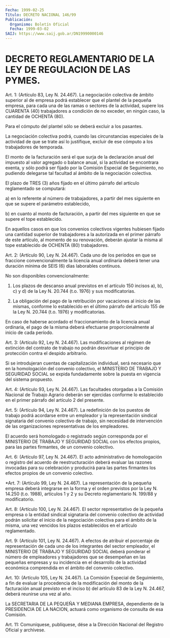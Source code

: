 ```yaml
---
Fecha: 1999-02-25
Título: DECRETO NACIONAL 146/99
Publicación:
  Organismo: Boletín Oficial
  Fecha: 1999-03-02
SAIJ: https://www.saij.gob.ar/DN19990000146
---
```

# DECRETO REGLAMENTARIO DE LA LEY DE REGULACION DE  LAS PYMES.

<a id="1"></a>
Art. 1: (Artículo 83, Ley N. 24.467).  La negociación colectiva de ámbito superior al de empresa podrá establecer que el plantel de la pequeña empresa, para cada una de las ramas  o  sectores  de  la actividad,  supere los CUARENTA (40) trabajadores a condición de no exceder, en ningún caso, la cantidad de OCHENTA (80).

Para el cómputo  del  plantel sólo se deberá excluir a los pasantes.

La  negociación  colectiva    podrá,    cuando  las  circunstancias especiales  de  la  actividad de que se trate  así  lo  justifique, excluir   de  ese  cómputo  a  los  trabajadores  de  temporada.

El monto de la facturación  será  el  que  surja  de la declaración anual  del  impuesto  al  valor  agregado  o balance anual,  si  la actividad  se encontrara exenta, y sólo podrá  ser  fijado  por  la Comisión  Especial   de  Seguimiento,  no  pudiendo  delegarse  tal facultad al ámbito de la negociación colectiva.

El plazo de TRES (3)  años fijado en el último párrafo del artículo reglamentado se computará:

a) en lo referente al número  de  trabajadores,  a  partir  del mes siguiente en que se supere el parámetro establecido,

b) en cuanto al monto de facturación, a partir del mes siguiente en que se supere el tope establecido.

En aquellos casos en que los convenios colectivos vigentes hubiesen fijado una cantidad superior de trabajadores a la autorizada  en el primer  párrafo  de  este  artículo,  al  momento de su renovación, deberán  ajustar  la  misma  al tope establecido  de  OCHENTA  (80) trabajadores.

<a id="2"></a>
Art. 2: (Artículo 90, Ley N. 24.467).  Cada  uno de los períodos en que  se  fraccione  convencionalmente la licencia  anual  ordinaria deberá  tener una duración  mínima  de  SEIS  (6)  días  laborables continuos.

No son disponibles convencionalmente:

1. Los plazos  de  descanso  anual  previstos  en  el  artículo 150 incisos  a),  b),  c)  y  d) de la Ley N. 20.744 (t.o. 1976) y  sus modificatorias.

2.  La  obligación del pago de la  retribución  por  vacaciones  al inicio de  las mismas, conforme lo establecido en el último párrafo del artículo  155 de la Ley N. 20.744 (t.o. 1976) y modificatorias.

En caso de haberse acordado el fraccionamiento de la licencia anual ordinaria, el pago de  la misma deberá efectuarse proporcionalmente al inicio de cada período.

<a id="3"></a>
Art. 3: (Artículo 92, Ley N. 24.467). Las modificaciones al régimen de  extinción del contrato  de  trabajo  no  podrán  desvirtuar  el principio de protección contra el despido arbitrario.

Si se  introdujeran  cuentas  de  capitalización  individual,  será necesario  que  en  la  homologación  del  convenio  colectivo,  el MINISTERIO  DE  TRABAJO  Y SEGURIDAD SOCIAL se expida fundadamente sobre la puesta en vigencia del sistema propuesto.

<a id="4"></a>
Art. 4: (Artículo 93, Ley N. 24.467). Las facultades otorgadas a la Comisión Nacional de Trabajo Agrario deberán ser ejercidas conforme lo establecido en el primer  párrafo  del  artículo  2 del presente.

<a id="5"></a>
Art.  5: (Artículo  94, Ley N. 24.467). La redefinición  de  los puestos  de  trabajo  podrá  acordarse  entre  un  empleador  y  la representación  sindical  signataria   del  convenio  colectivo  de trabajo,  sin  necesidad  de  intervención  de  las  organizaciones representativas de los empleadores.

El acuerdo será homologado o registrado  según  corresponda  por el MINISTERIO  DE  TRABAJO Y SEGURIDAD SOCIAL con los efectos propios, para las partes firmantes, de un convenio colectivo.

<a id="6"></a>
Art. 6: (Artículo  97,  Ley N. 24.467). El acto administrativo de homologación  o  registro del acuerdo  de  reestructuración  deberá evaluar las razones  invocadas para su celebración y producirá para las partes firmantes los  efectos  propios de un convenio colectivo.

<a id="7"></a>
*Art.  7: (Artículo 99, Ley N. 24.467).  La  representación  de  la pequeña empresa  deberá integrarse en la forma y el orden previstos por la Ley N. 14.250  (t.o.  1988),  artículos  1  y  2 y su Decreto reglamentario N. 199/88 y modificatorio.

<a id="8"></a>
Art. 8: (Artículo 100, Ley N. 24.467). El sector representativo de la  pequeña empresa o la entidad sindical signataria  del  convenio colectivo de actividad podrán solicitar el inicio de la negociación colectiva  para  el ámbito de la misma, una vez vencidos los plazos establecidos en el artículo reglamentado.

<a id="9"></a>
Art. 9: (Artículo  101,  Ley N.  24.467). A efectos de atribuir el porcentaje de representación de cada  uno  de  los  integrantes del sector  empleador,  el  MINISTERIO  DE  TRABAJO Y SEGURIDAD  SOCIAL deberá ponderar el número de empleadores  y  trabajadores  que  se desempeñan   en  las  pequeñas  empresas  y  su  incidencia  en  el desarrollo de  la  actividad económica comprendida en el ámbito del convenio colectivo.

<a id="10"></a>
Art. 10: (Artículo  105,  Ley N. 24.467). La Comisión Especial de Seguimiento, a fin de evaluar la procedencia de la modificación del monto de la facturación anual previsto en el inciso b) del artículo 83  de  la Ley  N. 24.467,  deberá  reunirse  una  vez  al  año.

La SECRETARIA DE LA PEQUEÑA Y MEDIANA  EMPRESA,  dependiente  de la PRESIDENCIA DE LA NACION, actuará como organismo de consulta de esa Comisión.

<a id="11"></a>
Art. 11: Comuníquese,  publíquese, dése a la Dirección Nacional del Registro Oficial y archívese.